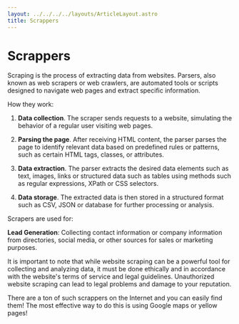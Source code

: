 ```yaml
---
layout: ../../../../layouts/ArticleLayout.astro
title: Scrappers
---
```


# Scrappers

Scraping is the process of extracting data from websites. Parsers, also known as web scrapers or web crawlers, are automated tools or scripts designed to navigate web pages and extract specific information.

How they work:

1. **Data collection**. The scraper sends requests to a website, simulating the behavior of a regular user visiting web pages.

2. **Parsing the page**. After receiving HTML content, the parser parses the page to identify relevant data based on predefined rules or patterns, such as certain HTML tags, classes, or attributes.

3. **Data extraction**. The parser extracts the desired data elements such as text, images, links or structured data such as tables using methods such as regular expressions, XPath or CSS selectors.

4. **Data storage**. The extracted data is then stored in a structured format such as CSV, JSON or database for further processing or analysis.

Scrapers are used for:

**Lead Generation**: Collecting contact information or company information from directories, social media, or other sources for sales or marketing purposes.

It is important to note that while website scraping can be a powerful tool for collecting and analyzing data, it must be done ethically and in accordance with the website's terms of service and legal guidelines. Unauthorized website scraping can lead to legal problems and damage to your reputation.

There are a ton of such scrappers on the Internet and you can easily find them! The most effective way to do this is using Google maps or yellow pages!
